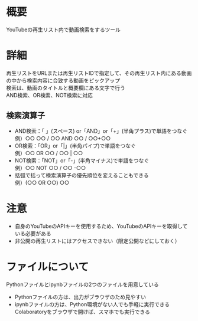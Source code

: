 # 概要
YouTubeの再生リスト内で動画検索をするツール
# 詳細
再生リストをURLまたは再生リストIDで指定して、その再生リスト内にある動画の中から検索内容に合致する動画をピックアップ  
検索は、動画のタイトルと概要欄にある文字で行う  
AND検索、OR検索、NOT検索に対応
## 検索演算子
- AND検索：「 」(スペース) or「AND」or「+」(半角プラス)で単語をつなぐ  
例）○○ ○○ / ○○ AND ○○ / ○○+○○
- OR検索：「OR」or「|」(半角パイプ)で単語をつなぐ  
例）○○ OR ○○ / ○○ | ○○
- NOT検索：「NOT」or「-」(半角マイナス)で単語をつなぐ  
例）○○ NOT ○○ / ○○ -○○
- 括弧で括って検索演算子の優先順位を変えることもできる  
例）(○○ OR ○○) ○○
# 注意
- 自身のYouTubeのAPIキーを使用するため、YouTubeのAPIキーを取得している必要がある
- 非公開の再生リストにはアクセスできない（限定公開などにしておく）
# ファイルについて
Pythonファイルとipynbファイルの2つのファイルを用意している 
- Pythonファイルの方は、出力がブラウザのため見やすい
- ipynbファイルの方は、Python環境がない人でも手軽に実行できる  
Colaboratoryをブラウザで開けば、スマホでも実行できる
